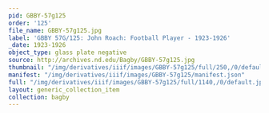 ```yaml
---
pid: GBBY-57g125
order: '125'
file_name: GBBY-57g125.jpg
label: 'GBBY 57G/125: John Roach: Football Player - 1923-1926'
_date: 1923-1926
object_type: glass plate negative
source: http://archives.nd.edu/Bagby/GBBY-57g125.jpg
thumbnail: "/img/derivatives/iiif/images/GBBY-57g125/full/250,/0/default.jpg"
manifest: "/img/derivatives/iiif/images/GBBY-57g125/manifest.json"
full: "/img/derivatives/iiif/images/GBBY-57g125/full/1140,/0/default.jpg"
layout: generic_collection_item
collection: bagby
---
```

